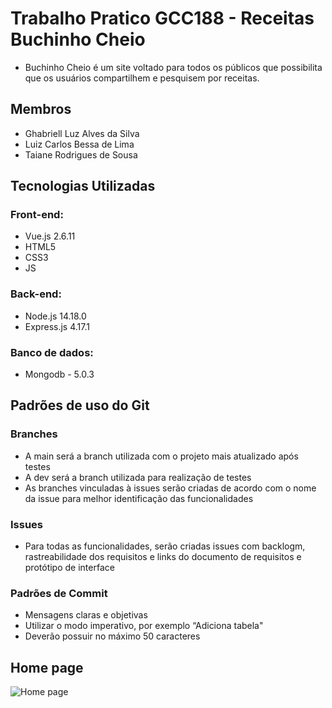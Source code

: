 # Trabalho Pratico GCC188 - Receitas Buchinho Cheio
* Buchinho Cheio é um site voltado para todos os públicos que possibilita que os usuários compartilhem e pesquisem por receitas.

## Membros

- Ghabriell Luz Alves da Silva
- Luiz Carlos Bessa de Lima
- Taiane Rodrigues de Sousa

## Tecnologias Utilizadas

### Front-end:

- Vue.js 2.6.11
- HTML5
- CSS3
- JS

### Back-end:

- Node.js 14.18.0
- Express.js 4.17.1

### Banco de dados:

- Mongodb - 5.0.3

## Padrões de uso do Git

### Branches
- A main será a branch utilizada com o projeto mais atualizado após testes
- A dev será a branch utilizada para realização de testes
- As branches vinculadas à issues serão criadas de acordo com o nome da issue para melhor identificação das funcionalidades

### Issues
- Para todas as funcionalidades, serão criadas issues com backlogm, rastreabilidade dos requisitos e links do documento de requisitos e protótipo de interface

### Padrões de Commit
- Mensagens claras e objetivas
- Utilizar o modo imperativo, por exemplo “Adiciona tabela"
- Deverão possuir no máximo 50 caracteres

## Home page
![Home page](https://user-images.githubusercontent.com/56057915/139553999-1277be93-7d2f-4c70-9d4c-41e269ab5c00.png)
